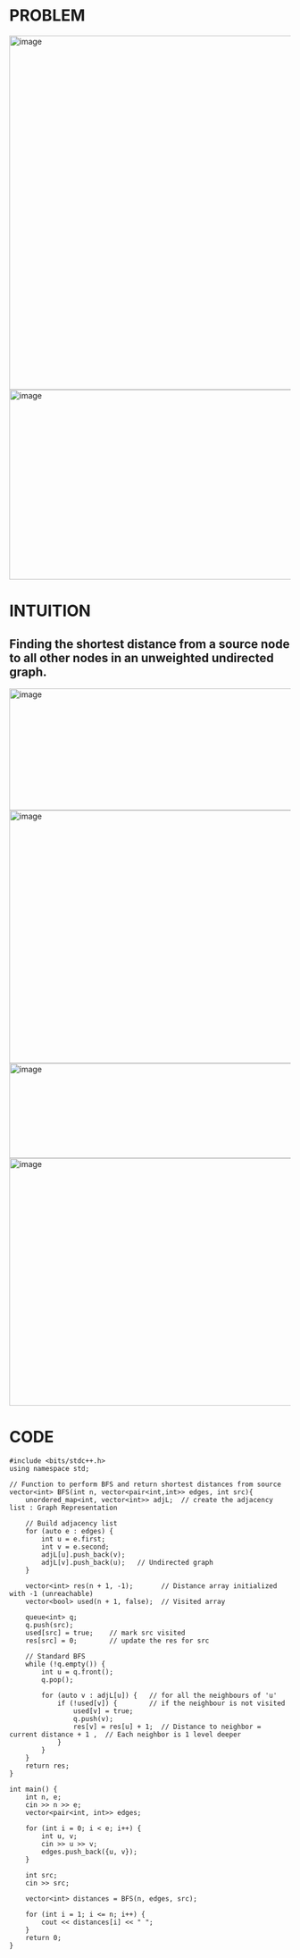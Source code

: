 # PROBLEM
<img width="782" height="634" alt="image" src="https://github.com/user-attachments/assets/9034b0d3-3bb7-4a6a-bdf7-b3c1de0664c7" />
<img width="674" height="340" alt="image" src="https://github.com/user-attachments/assets/d1cef28e-6cdd-4c72-83c4-4fe202fc875b" />


# INTUITION
## Finding the shortest distance from a source node to all other nodes in an unweighted undirected graph.


<img width="918" height="218" alt="image" src="https://github.com/user-attachments/assets/ddc339c2-18e3-47f1-a162-bbda670ad251" />
<img width="954" height="453" alt="image" src="https://github.com/user-attachments/assets/17639ba6-d89d-4a6d-a161-280485944435" />
<img width="945" height="170" alt="image" src="https://github.com/user-attachments/assets/5016d415-f3c5-40d6-aa98-daecf6257bea" />

<img width="681" height="443" alt="image" src="https://github.com/user-attachments/assets/35ad306d-1ca5-4195-b7af-8e2d1297fc15" />

# CODE
```
#include <bits/stdc++.h>
using namespace std;

// Function to perform BFS and return shortest distances from source
vector<int> BFS(int n, vector<pair<int,int>> edges, int src){
    unordered_map<int, vector<int>> adjL;  // create the adjacency list : Graph Representation

    // Build adjacency list
    for (auto e : edges) {
        int u = e.first;
        int v = e.second;
        adjL[u].push_back(v);
        adjL[v].push_back(u);   // Undirected graph
    }

    vector<int> res(n + 1, -1);       // Distance array initialized with -1 (unreachable)
    vector<bool> used(n + 1, false);  // Visited array

    queue<int> q;
    q.push(src);
    used[src] = true;    // mark src visited 
    res[src] = 0;        // update the res for src

    // Standard BFS
    while (!q.empty()) {
        int u = q.front();
        q.pop();

        for (auto v : adjL[u]) {   // for all the neighbours of 'u'
            if (!used[v]) {        // if the neighbour is not visited
                used[v] = true;    
                q.push(v);
                res[v] = res[u] + 1;  // Distance to neighbor = current distance + 1 ,  // Each neighbor is 1 level deeper
            }
        }
    }
    return res;
}

int main() {
    int n, e;
    cin >> n >> e;
    vector<pair<int, int>> edges;

    for (int i = 0; i < e; i++) {
        int u, v;
        cin >> u >> v;
        edges.push_back({u, v});
    }

    int src;
    cin >> src;

    vector<int> distances = BFS(n, edges, src);

    for (int i = 1; i <= n; i++) {
        cout << distances[i] << " ";
    }
    return 0;
}

```

